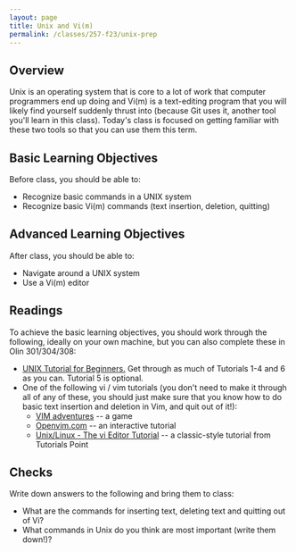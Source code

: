 ```yaml
---
layout: page
title: Unix and Vi(m)
permalink: /classes/257-f23/unix-prep
---
```


## Overview
Unix is an operating system that is core to a lot of work that computer programmers end up doing and Vi(m) is a text-editing program that you will likely find yourself suddenly thrust into (because Git uses it, another tool you'll learn in this class). Today's class is focused on getting familiar with these two tools so that you can use them this term.

## Basic Learning Objectives
Before class, you should be able to:
* Recognize basic commands in a UNIX system
* Recognize basic Vi(m) commands (text insertion, deletion, quitting)

## Advanced Learning Objectives
After class, you should be able to:
* Navigate around a UNIX system
* Use a Vi(m) editor

## Readings
To achieve the basic learning objectives, you should work through the following, ideally on your own machine, but you can also complete these in Olin 301/304/308:

* [UNIX Tutorial for Beginners.](https://www.cs.carleton.edu/courses/course_resources/Unix2/index.html) Get through as much of Tutorials 1-4 and 6 as you can. Tutorial 5 is optional.
* One of the following vi / vim tutorials (you don't need to make it through all of any of these, you should just make sure that you know how to do basic text insertion and deletion in Vim, and quit out of it!):
    * [VIM adventures](https://vim-adventures.com/) -- a game
    * [Openvim.com](https://www.openvim.com/) -- an interactive tutorial
    * [Unix/Linux - The vi Editor Tutorial](https://www.tutorialspoint.com/unix/unix-vi-editor.htm) -- a classic-style tutorial from Tutorials Point

## Checks
Write down answers to the following and bring them to class:
* What are the commands for inserting text, deleting text and quitting out of Vi?
* What commands in Unix do you think are most important (write them down!)?